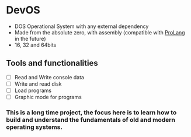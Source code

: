 # DevOS

- DOS Operational System with any external dependency
- Made from the absolute zero, with assembly (compatible with [ProLang](https://github.com/renaultivo/ProLang) in the future)
- 16, 32 and 64bits

## Tools and functionalities

- [ ] Read and Write console data
- [ ] Write and read disk
- [ ] Load programs
- [ ] Graphic mode for programs

### This is a long time project, the focus here is to learn how to build and understand the fundamentals of old and modern operating systems.
